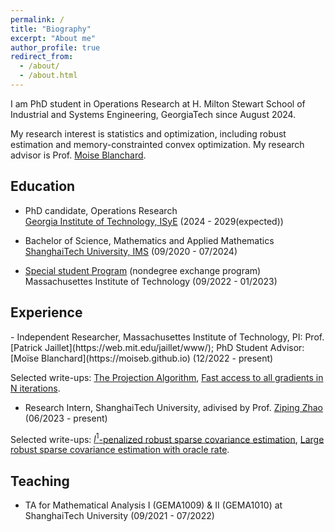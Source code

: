 ```yaml
---
permalink: /
title: "Biography"
excerpt: "About me"
author_profile: true
redirect_from: 
  - /about/
  - /about.html
---
```


I am PhD student in Operations Research at H. Milton Stewart School of Industrial and Systems Engineering, GeorgiaTech since August 2024. 

My research interest is statistics and optimization, including robust estimation and memory-constrainted convex optimization. My research advisor is Prof. [Moise Blanchard](http://moiseb.github.io).

<h2 id="education"> Education</h2>

- PhD candidate, Operations Research   
  [Georgia Institute of Technology, ISyE](https://www.isye.gatech.edu) (2024 - 2029(expected))
  
- Bachelor of Science, Mathematics and Applied Mathematics   
  [ShanghaiTech University, IMS](https://ims.shanghaitech.edu.cn/ims_en/) (09/2020 - 07/2024)

- [Special student Program](https://registrar.mit.edu/registration-academics/registration-information/special-student-registration) (nondegree exchange program)  
  Massachusettes Institute of Technology (09/2022 - 01/2023)

<h2 id="experience"> Experience</h2>
- Independent Researcher, Massachusettes Institute of Technology, PI: Prof. [Patrick Jaillet](https://web.mit.edu/jaillet/www/); PhD Student Advisor: [Moïse Blanchard](https://moiseb.github.io)  (12/2022 - present)

Selected write-ups: <a href="/files/The_proof_of_the_projection_algorithm-5.pdf">The Projection Algorithm</a>, <a href="/files/Alg_for_access_to_all_gradients_in_N_iterations(1).pdf">Fast access to all gradients in N iterations</a>.
- Research Intern, ShanghaiTech University, adivised by Prof. [Ziping Zhao](https://faculty.sist.shanghaitech.edu.cn/zhao/)
   (06/2023 - present)

Selected write-ups: <a href="/files/9_21_Huber_robust_covariance_estimation_cvx.pdf">$l^1$-penalized robust sparse covariance estimation</a>, <a href="/files/Huber robust covariance estimation oracle rate.pdf">Large robust sparse covariance estimation with oracle rate</a>.

<h2 id="teaching"> Teaching</h2>

- TA for  Mathematical Analysis I (GEMA1009) & II (GEMA1010) at ShanghaiTech University (09/2021 - 07/2022)
